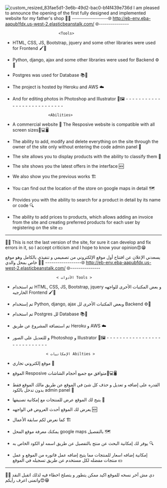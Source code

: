 ![custom_resized_83fae5d1-3e6b-49d2-bac0-bf4f439e736d](https://github.com/M7mod-hegazy/elhegaze.V_1.1/assets/68657674/b003d773-04e1-442e-8bef-00c16c5f772f)
I am pleased to announce the opening of the first fully designed and implemented website for my father's shop 🎉🎊
------------------🌐 http://eb-env.eba-aapub!fdx.us-west-2.elasticbeanstalk.com/ 🌐---------------

                            <Tools>
- HTML, CSS, JS, Bootstrap, jquery and some other libraries were used for Frontend 🖌️🎨
- Python, django, ajax and some other libraries were used for Backend ⚙️🔧
- Postgres was used for Database 📚📂
- The project is hosted by Heroku and AWS ☁️
- And for editing photos in Photoshop and Illustrator 🎨🖼️
              - - - - - - - - - - - - - - - - - - - - - - - - - - -
  
                      <Abilities>
- A commercial website 🏪
The Resposive website is compatible with all screen sizes📱💻🖥️
- The ability to add, modify and delete everything on the site through the owner of the site only without entering the code admin panel 🔑
- The site allows you to display products with the ability to classify them 📸
- The site shows you the latest offers in the interface 🆕
- We also show you the previous works 🏗️
- You can find out the location of the store on google maps in detail 🗺️
- Provides you with the ability to search for a product in detail by its name or code 🔍
- The ability to add prices to products, which allows adding an invoice from the site and creating preferred products for each user by registering on the site 💵
-------------------------------------------------- ---------------------------
  🔴🔴 This is not the last version of the site, for sure it can develop and fix errors in it, so I accept criticism and I hope to know your opinion😍😁




  يسعدني الإعلان عن افتتاح أول موقع الإلكتروني من تصميمي و تنفيذي بالكامل وهو موقع خاص بمحل والدي 🎉🎊
------------------🌐  http://eb-env.eba-aapubfdx.us-west-2.elasticbeanstalk.com/  🌐---------------

                           < الأدوات Tools >     
- تم استخدام HTML, CSS, JS, Bootstrap, jquery و بعض المكتبات الأخرى للواجهه الخارجيه Frontend 🖌️🎨
- تم إستخدام Python, django, ajax وبعض المكتبات الأخرى لل Backend ⚙️🔧
- تم استخدام Postgres لل Database 📚📂
- تم استضافة المشروع عن طريق Heroku و AWS ☁️
- و للتعديل على الصور Photoshop و Illustrator 🎨🖼️
             - - - - - - - - - - - - - - - - - - - - - - - - - - - -
  
                     < الإمكانيات Abilties >
- موقع إلكتروني تجاري 🏪
- الموقع Resposive متوافق مع جميع أحجام الشاشات📱💻🖥️
- القدره على إضافه و تعديل و حذف كل شئ في الموقع عن طريق مالك الموقع فقط بدون تدخل بالكود admin panel 🔑
- يتيح لك الموقع عرض للمنتجات مع إمكانية تصنيفها 📸
- يعرض لك الموقع أحدث العروض في الواجهه 🆕
- كما نعرض لكم سابقة الأعمال 🏗️
- يمكنك معرفة موقع المحل google maps بالتفصيل 🗺️
- يوفر لك إمكانية البحث عن منتج بالتفصيل عن طريق اسمه او الكود الخاص به 🔍
- إمكانية إضافه اسعار للمنتجات مما يتيح إضافه عمل فاتوره من الموقع و عمل منتجات مفضله لكل مستخدم عن طريق تسجيله في الموقع 💵
-----------------------------------------------------------------------------
 🔴🔴 دي مش آخر نسخه للموقع اكيد ممكن يتطور و يتصلح اخطاء فيه لذلك اتقبل النقد واتمنى اعرف رأيكم😍😁
